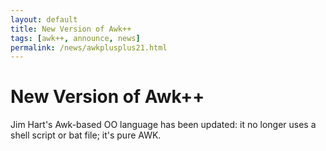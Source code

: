 ```yaml
---
layout: default
title: New Version of Awk++
tags: [awk++, announce, news]
permalink: /news/awkplusplus21.html
---
```


New Version of Awk++
====================

Jim Hart's Awk-based OO language has been updated: it no longer uses a
shell script or bat file; it's pure AWK.
